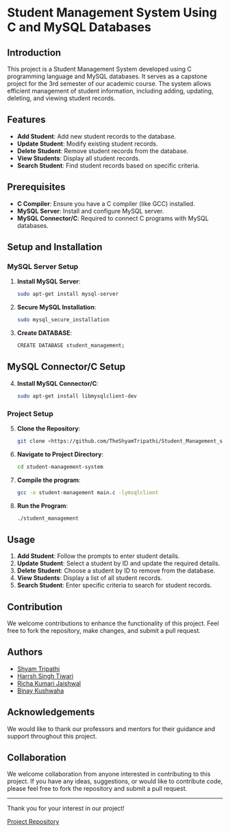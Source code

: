 # Student Management System Using C and MySQL Databases

## Introduction
This project is a Student Management System developed using C programming language and MySQL databases. It serves as a capstone project for the 3rd semester of our academic course. The system allows efficient management of student information, including adding, updating, deleting, and viewing student records.

## Features
- **Add Student**: Add new student records to the database.
- **Update Student**: Modify existing student records.
- **Delete Student**: Remove student records from the database.
- **View Students**: Display all student records.
- **Search Student**: Find student records based on specific criteria.

## Prerequisites
- **C Compiler**: Ensure you have a C compiler (like GCC) installed.
- **MySQL Server**: Install and configure MySQL server.
- **MySQL Connector/C**: Required to connect C programs with MySQL databases.

## Setup and Installation

### MySQL Server Setup
1. **Install MySQL Server**:
   ```sh
   sudo apt-get install mysql-server
2. **Secure MySQL Installation**:
   ```sh
   sudo mysql_secure_installation
3. **Create DATABASE**:
   ```sh
   CREATE DATABASE student_management;

## MySQL Connector/C Setup
4. **Install MySQL Connector/C**:
   ```sh
   sudo apt-get install libmysqlclient-dev

### Project Setup
5. **Clone the Repository**:
   ```sh
   git clone <https://github.com/TheShyamTripathi/Student_Management_systems_projectUsing_SQL_AND_C/>
6. **Navigate to Project Directory**:
   ```sh
   cd student-management-system
7. **Compile the program**:
   ```sh
   gcc -o student-management main.c -lymsqlclient
8. **Run the Program**:
   ```sh
   ./student_management

## Usage
1. **Add Student**: Follow the prompts to enter student details.
2. **Update Student**: Select a student by ID and update the required details.
3. **Delete Student**: Choose a student by ID to remove from the database.
4. **View Students**: Display a list of all student records.
5. **Search Student**: Enter specific criteria to search for student records.
  


## Contribution
We welcome contributions to enhance the functionality of this project. Feel free to fork the repository, make changes, and submit a pull request.

## Authors
- [Shyam Tripathi](https://github.com/TheShyamTripathi)
- [Harrsh Singh Tiwari](https://github.com/Harsh14055/)
- [Richa Kumari Jaishwal](https://github.com/)
- [Binay Kushwaha](https://github.com/)



## Acknowledgements
We would like to thank our professors and mentors for their guidance and support throughout this project.




## Collaboration
We welcome collaboration from anyone interested in contributing to this project. If you have any ideas, suggestions, or would like to contribute code, please feel free to fork the repository and submit a pull request.

---

Thank you for your interest in our project!

[Project Repository](https://github.com/TheShyamTripathi/Student_Management_systems_projectUsing_SQL_AND_C/)

